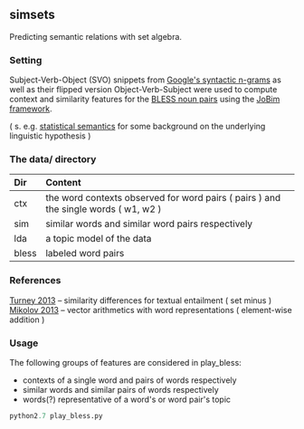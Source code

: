 ## simsets

Predicting semantic relations with set algebra.

### Setting

Subject-Verb-Object (SVO) snippets from [Google's syntactic n-grams](https://commondatastorage.googleapis.com/books/syntactic-ngrams/index.html) as well as their flipped version Object-Verb-Subject were used to compute context and similarity features for the [BLESS noun pairs](https://sites.google.com/site/geometricalmodels/shared-evaluation) using the [JoBim framework](http://sourceforge.net/projects/jobimtext/).  

( s. e.g. [statistical semantics](http://aclweb.org/aclwiki/index.php?title=Statistical_Semantics) for some background on the underlying linguistic hypothesis )  

### The data/ directory

Dir | Content
:----|:-----
ctx | the word contexts observed for word pairs ( pairs ) and the single words ( w1, w2 )
sim | similar words and similar word pairs respectively
lda | a topic model of the data
bless | labeled word pairs


### References

[Turney 2013](arxiv.org/pdf/1401.8269v1.pdf) – similarity differences for textual entailment ( set minus )  
[Mikolov 2013](http://papers.nips.cc/paper/5021-distributed-representations-of-words-and-phrases-and-their-compositionality) – vector arithmetics with word representations ( element-wise addition )  

### Usage

The following groups of features are considered in play_bless:

* contexts of a single word and pairs of words respectively
* similar words and similar pairs of words respectively
* words(?) representative of a word's or word pair's topic



```python
python2.7 play_bless.py
```

